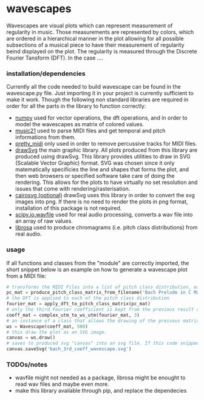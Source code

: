 # wavescapes


Wavescapes are visual plots which can represent measurement of regularity in music. Those measurements are represented by colors, which are ordered in a hierarchical manner in the plot allowing for all possible subsections of a musical piece to have their measurement of regularity beind displayed on the plot. The regularity is measured through the Discrete Fourier Tansform (DFT). In the case ....



### installation/dependencies

Currently all the code needed to build wavescape can be found in the wavescape.py file. Just importing it in your project is currently sufficient to make it work. Though the following non standard libraries are required in order for all the parts in the library to function correctly:

* [numpy](https://numpy.org/) used for vector operations, the dft operations, and in order to model the wavescapes as matrix of colored values. 
* [music21](https://web.mit.edu/music21/) used to parse MIDI files and get temporal and pitch informations from them.
* [pretty_midi](https://github.com/craffel/pretty-midi) only used in order to remove percussive tracks for MIDI files.
* [drawSvg](https://pypi.org/project/drawSvg/) the main graphic library. All plots produced from this library are produced using drawSvg. This library provides utilities to draw in SVG (Scalable Vector Graphic) format. SVG was chosen since it only matematically specificies the line and shapes that forms the plot, and then web browsers or specified software take care of doing the rendering. This allows for the plots to have virtually no set resolution and issues that come with rendering/rasterisation.
* [cairosvg (optional)](https://cairosvg.org/) drawSvg uses this library in order to convert the svg images into png. If there is no need to render the plots in png format, installation of this package is not required.
* [scipy.io.wavfile](https://kite.com/python/docs/scipy.io.wavfile) used for real audio processing, converts a wav file into an array of raw values.
* [librosa](https://librosa.github.io/librosa/) used to produce chromagrams (i.e. pitch class distributions) from real audio.


### usage
If all functions and classes from the "module" are correctly imported, the short snippet below is an example on how to generate a wavescape plot from a MIDI file:

```python
# transforms the MIDI Files into a list of pitch class distribution, each corresponding to a slice of one quarter note from the file.
pc_mat = produce_pitch_class_matrix_from_filename('Bach Prelude in C Major (BWV 846).mid', aw_size = 1.)
# the DFT is applied to each of the pitch class distribution
fourier_mat = apply_dft_to_pitch_class_matrix(pc_mat)
# only the third Fourier coefficient is kept from the previous result and the matrix holding all color coded measurement is built
coeff_mat = complex_utm_to_ws_utm(fourier_mat, 3)
# an instance of a class that allows the drawing of the preivous matrix of colors is produced with the resolution being indicated as 500 pixels in width
ws = Wavescape(coeff_mat, 500)
# this draw the plot as an SVG image.
canvas = ws.draw()
# saves to produced svg "canvas" into an svg file. If this code snipped is called in a jupyter notebook's cell, just leaving the variable "canvas" at the end of the cell is enought to generate the plot in the cell's output.  
canvas.saveSvg('bach_3rd_coeff_wavescape.svg')
```

### TODOs/notes
* wavfile might not needed as a package, librosa might be enought to read wav files and maybe even more.
* make this library available through pip, and replace the dependecies 





